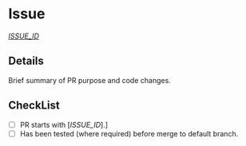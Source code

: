 # Issue

[_ISSUE_ID_](https://github.com/asos-craigmorten/opine/issues/_ISSUE_ID_)

## Details

Brief summary of PR purpose and code changes.

## CheckList

- [ ] PR starts with [_ISSUE_ID_].]
- [ ] Has been tested (where required) before merge to default branch.
